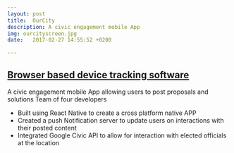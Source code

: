 ```yaml
---
layout: post
title:  OurCity
description: A civic engagement mobile App
img: ourcityscreen.jpg
date:   2017-02-27 14:55:52 +0200

---
```


## [Browser based device tracking software](https://github.com/waltershub/locationTracker)

A civic engagement mobile App allowing users to post proposals and solutions
Team of four developers
*	Built using React Native to create a cross platform native APP
*	Created a push Notification server to update users on interactions with their posted content
* Integrated Google Civic API to allow for interaction with elected officials at the location
